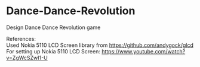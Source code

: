 # Dance-Dance-Revolution
Design Dance Dance Revolution game


References: <br />
Used Nokia 5110 LCD Screen library from https://github.com/andygock/glcd <br />
For setting up Nokia 5110 LCD Screen: https://www.youtube.com/watch?v=ZgWcSZwI1-U <br />

